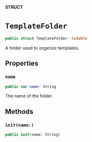 **STRUCT**

# `TemplateFolder`

```swift
public struct TemplateFolder: Codable
```

A folder used to organize templates.

## Properties
### `name`

```swift
public var name: String
```

The name of the folder.

## Methods
### `init(name:)`

```swift
public init(name: String)
```
